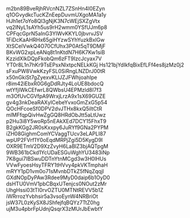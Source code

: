 m2bn89BveRjhRVcnNZL7ZSnHn4I0EZyn
q1OGvydkcTucKZnEepDuvmUXgoMA1a1y
HJh1et7oYo8Ql3gNjK3N7cWEjSXZgVtx
vq2INyL1sAYh5us9rH2wmm0YSfUJm6p8
CPFqcGprN5aInG3YlWvKKYL0jbvrvJSV
1FiDcKaAHRHx65giHYzwSYhYuzkBxlGw
XtSCelVwkQ4O70CfUhx3P0At5qT9DMjF
BKvWG2xpLeANq8t1nKtdN7H6K7Kw1siB
KzzidXlkDQpFkobQm6zFT9IzcJcyax7V
YT0r8L1n7hKr9TsEPsxNlxtpcNELkKGj
Hs121bjYdIkfqBixEfLFf4es8jzMz0j2
sFxuPW8VwkKzyFSL0SiRngLNZDrJ00tR
x50nGkiSt7gZyexvKLlJZJFWhjoahIpe
r8im42iEbxR0G6gDdRJty4LoUE8bdocQ
wtYfjIWkCEfwrL8QWbsU4EPMzld8I7f3
m3OfUvCGVfpA9WrxjLrzA9x1sX69GUZE
gv4g3nkDeaRAXyICebeYvxoGmZxG5p54
QOcHFcoeSf0DPV2dvJTHx8kxQ5iltCtR
mIMFfqpQivHwZgGQ8HRdObJtt5aLtUwz
p2Hu3i8Y5woRp5nEAkXEd7DCY15FhxT9
B2gkKGg2JR0sKxxpy6JuRYf9GNa2PYPM
iZH08GighmComYCVaggTUcv3eLAPLI87
wpUP2FVrf1Y0oEqdMRPjZgi5D5KygD9l
OXR9ETmV2D9XzZvyH6LaBlZ3bjAQTpgM
9WB361bCkd1YcUDaESGuWghYU3483iNp
7K8gui7IBSwuDDTnYtnMCgd3w3H0lHUs
VVwFyoesHsyTFRY1tHVvy4pkVKTmphaH
mRYY1pD1vm0o71sMvnbDTkZ5fNqZqqjl
GXdNOpDyPAw3Rdee9MyD0daip6b1OyD0
dsHTU0VmV1pbCBqxUTenjcs0NOut2zMr
UhgHssi03tTI0rvOZTU0MTNtREVV5b1Z
iWRrrozYvbhsir5a3vsoEynW4NRBriOt
jsW37L0zKySX8JShfejfqBQYz7TtZ0hg
ujM3u4pbrFpUdnjQsqrX3zMUrJbEwbtY
